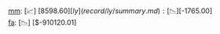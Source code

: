 [mm](record/mm/summary.md): [📈] [$8598.60]  
[ly](record/ly/summary.md): [📉] [$-1765.00]  
[fa](record/fa/summary.md): [📉] [$-910120.01]  

